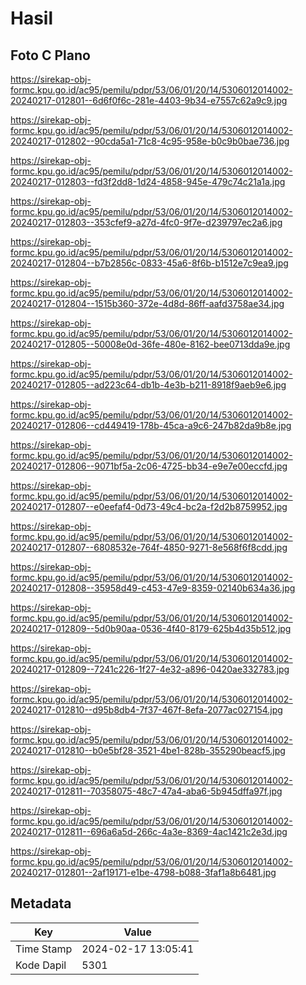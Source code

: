 # Hasil

## Foto C Plano

https://sirekap-obj-formc.kpu.go.id/ac95/pemilu/pdpr/53/06/01/20/14/5306012014002-20240217-012801--6d6f0f6c-281e-4403-9b34-e7557c62a9c9.jpg

https://sirekap-obj-formc.kpu.go.id/ac95/pemilu/pdpr/53/06/01/20/14/5306012014002-20240217-012802--90cda5a1-71c8-4c95-958e-b0c9b0bae736.jpg

https://sirekap-obj-formc.kpu.go.id/ac95/pemilu/pdpr/53/06/01/20/14/5306012014002-20240217-012803--fd3f2dd8-1d24-4858-945e-479c74c21a1a.jpg

https://sirekap-obj-formc.kpu.go.id/ac95/pemilu/pdpr/53/06/01/20/14/5306012014002-20240217-012803--353cfef9-a27d-4fc0-9f7e-d239797ec2a6.jpg

https://sirekap-obj-formc.kpu.go.id/ac95/pemilu/pdpr/53/06/01/20/14/5306012014002-20240217-012804--b7b2856c-0833-45a6-8f6b-b1512e7c9ea9.jpg

https://sirekap-obj-formc.kpu.go.id/ac95/pemilu/pdpr/53/06/01/20/14/5306012014002-20240217-012804--1515b360-372e-4d8d-86ff-aafd3758ae34.jpg

https://sirekap-obj-formc.kpu.go.id/ac95/pemilu/pdpr/53/06/01/20/14/5306012014002-20240217-012805--50008e0d-36fe-480e-8162-bee0713dda9e.jpg

https://sirekap-obj-formc.kpu.go.id/ac95/pemilu/pdpr/53/06/01/20/14/5306012014002-20240217-012805--ad223c64-db1b-4e3b-b211-8918f9aeb9e6.jpg

https://sirekap-obj-formc.kpu.go.id/ac95/pemilu/pdpr/53/06/01/20/14/5306012014002-20240217-012806--cd449419-178b-45ca-a9c6-247b82da9b8e.jpg

https://sirekap-obj-formc.kpu.go.id/ac95/pemilu/pdpr/53/06/01/20/14/5306012014002-20240217-012806--9071bf5a-2c06-4725-bb34-e9e7e00eccfd.jpg

https://sirekap-obj-formc.kpu.go.id/ac95/pemilu/pdpr/53/06/01/20/14/5306012014002-20240217-012807--e0eefaf4-0d73-49c4-bc2a-f2d2b8759952.jpg

https://sirekap-obj-formc.kpu.go.id/ac95/pemilu/pdpr/53/06/01/20/14/5306012014002-20240217-012807--6808532e-764f-4850-9271-8e568f6f8cdd.jpg

https://sirekap-obj-formc.kpu.go.id/ac95/pemilu/pdpr/53/06/01/20/14/5306012014002-20240217-012808--35958d49-c453-47e9-8359-02140b634a36.jpg

https://sirekap-obj-formc.kpu.go.id/ac95/pemilu/pdpr/53/06/01/20/14/5306012014002-20240217-012809--5d0b90aa-0536-4f40-8179-625b4d35b512.jpg

https://sirekap-obj-formc.kpu.go.id/ac95/pemilu/pdpr/53/06/01/20/14/5306012014002-20240217-012809--7241c226-1f27-4e32-a896-0420ae332783.jpg

https://sirekap-obj-formc.kpu.go.id/ac95/pemilu/pdpr/53/06/01/20/14/5306012014002-20240217-012810--d95b8db4-7f37-467f-8efa-2077ac027154.jpg

https://sirekap-obj-formc.kpu.go.id/ac95/pemilu/pdpr/53/06/01/20/14/5306012014002-20240217-012810--b0e5bf28-3521-4be1-828b-355290beacf5.jpg

https://sirekap-obj-formc.kpu.go.id/ac95/pemilu/pdpr/53/06/01/20/14/5306012014002-20240217-012811--70358075-48c7-47a4-aba6-5b945dffa97f.jpg

https://sirekap-obj-formc.kpu.go.id/ac95/pemilu/pdpr/53/06/01/20/14/5306012014002-20240217-012811--696a6a5d-266c-4a3e-8369-4ac1421c2e3d.jpg

https://sirekap-obj-formc.kpu.go.id/ac95/pemilu/pdpr/53/06/01/20/14/5306012014002-20240217-012801--2af19171-e1be-4798-b088-3faf1a8b6481.jpg


## Metadata

| Key        | Value               |
| ---------- | ------------------- |
| Time Stamp | 2024-02-17 13:05:41 |
| Kode Dapil | 5301                |



